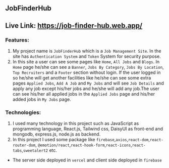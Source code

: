 ## JobFinderHub
## Live Link: https://job-finder-hub.web.app/
### Features: 
1. My project name is `JobFinderHub` which is a `Job Management Site`. In the site has `Authentication System` and `Token` System for security purpose.
2.  In this site a user can see some pages like `Home`, `All Jobs` and `Blogs`. In `Home` page he/she can see a `Banner`, `Jobs By Category`, `Jobs By Location`, `Top Recruiters` and a `Footer` section without login. If the user logged in so he/she will get another facilities like he/she can see some extra pages `Applied Jobs`, `Add A Job` and `My Jobs` and will see `Job Details` and apply any job except his/her jobs and he/she will add any job.The user can see his/her all applied jobs in the `Applied Jobs` page and his/her added jobs in `My Jobs` page.

### Technologies:
1. I used many technology in this project such as JavaScript as programming language, React.js, Tailwind css, DaisyUI as front-end and mongodb, express.js, node.js as backend.
2. In this project I used some package like `firebase`,`axios`,`react-dom`,`react-router-dom`, `@emotion/react`,`react-hook-form`,`react-icons`,`react-tabs`,`sweetalert2` etc.

* The server side deployed in `vercel` and client side deployed in `firebase`

